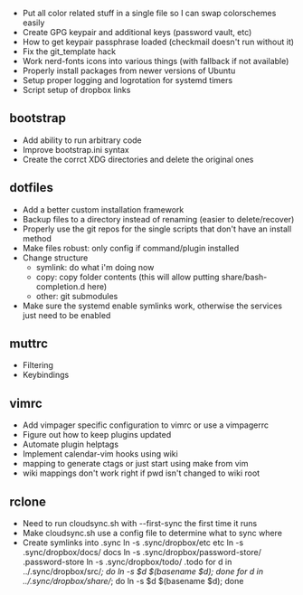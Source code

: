 - Put all color related stuff in a single file so I can swap colorschemes easily
- Create GPG keypair and additional keys (password vault, etc)
- How to get keypair passphrase loaded (checkmail doesn't run without it)
- Fix the git_template hack
- Work nerd-fonts icons into various things (with fallback if not available)
- Properly install packages from newer versions of Ubuntu
- Setup proper logging and logrotation for systemd timers
- Script setup of dropbox links
## bootstrap
- Add ability to run arbitrary code
- Improve bootstrap.ini syntax
- Create the corrct XDG directories and delete the original ones
## dotfiles
- Add a better custom installation framework
- Backup files to a directory instead of renaming (easier to delete/recover)
- Properly use the git repos for the single scripts that don't have an install method
- Make files robust: only config if command/plugin installed
- Change structure
    - symlink: do what i'm doing now
    - copy: copy folder contents (this will allow putting share/bash-completion.d here)
    - other: git submodules
- Make sure the systemd enable symlinks work, otherwise the services just need
  to be enabled
## muttrc
- Filtering
- Keybindings
## vimrc
- Add vimpager specific configuration to vimrc or use a vimpagerrc
- Figure out how to keep plugins updated
- Automate plugin helptags
- Implement calendar-vim hooks using wiki
- mapping to generate ctags or just start using make from vim
- wiki mappings don't work right if pwd isn't changed to wiki root
## rclone
- Need to run cloudsync.sh with --first-sync the first time it runs
- Make cloudsync.sh use a config file to determine what to sync where
- Create symlinks into .sync
    ln -s .sync/dropbox/etc etc
    ln -s .sync/dropbox/docs/ docs
    ln -s .sync/dropbox/password-store/ .password-store
    ln -s .sync/dropbox/todo/ .todo
    for d in ../.sync/dropbox/src/*; do ln -s $d $(basename $d); done
    for d in ../.sync/dropbox/share/*; do ln -s $d $(basename $d); done
